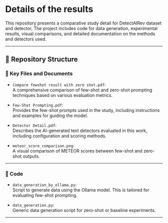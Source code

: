 # Details of the results

This repository presents a comparative study detail for DetectAIRev dataset and detector, The project includes code for data generation, experimental results, visual comparisons, and detailed documentation on the methods and detectors used.

---

## 📂 Repository Structure

### 📄 Key Files and Documents

- `Compare fewshot result with zero shot.pdf`:  
  A comprehensive comparison of few-shot and zero-shot prompting techniques based on various evaluation metrics.

- `Few-Shot Prompting.pdf`:  
  Provides the few-shot prompts used in the study, including instructions and examples for guiding the model.

- `Detector Detail.pdf`:  
  Describes the AI-generated text detectors evaluated in this work, including configuration and scoring methods.

- `meteor_score_comparison.png`:  
  A visual comparison of METEOR scores between few-shot and zero-shot outputs.

---

### 🧪 Code

- `data_generation_by_ollama.py`:  
  Script to generate data using the Ollama model. This is tailored for evaluating few-shot prompting.

- `data_generation.py`:  
  Generic data generation script for zero-shot or baseline experiments.

---

